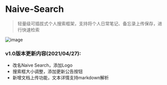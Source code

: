 # Naive-Search

> 轻量级可插拔式个人搜索框架，支持将个人日常笔记、备忘录上传保存，进行快速检索

![image](https://user-images.githubusercontent.com/34934427/116450135-87f88b80-a88d-11eb-8f40-6359a37b4998.png)



### v1.0版本更新内容(2021/04/27): ###

* 改名Naive Search，添加Logo
* 搜索框大小调整，添加更新公告按钮
* 新增文档上传功能，文本详情支持markdown解析
